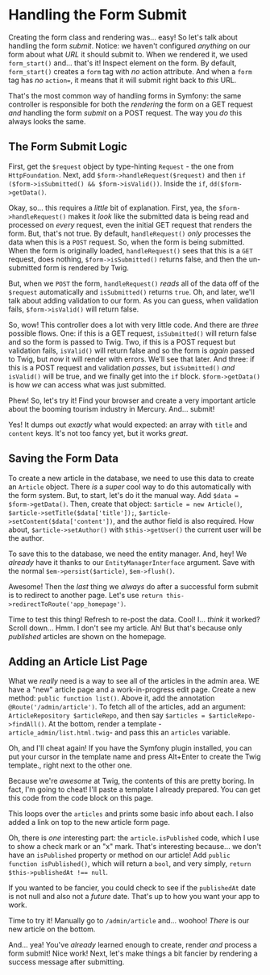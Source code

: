 # Handling the Form Submit

Creating the form class and rendering was... easy! So let's talk about handling
the form *submit*. Notice: we haven't configured *anything* on our form about what
*URL* it should submit to. When we rendered it, we used `form_start()` and... that's
it! Inspect element on the form. By default, `form_start()` creates a `form` tag
with *no* action attribute. And when a `form` tag has *no* `action=`, it means
that it will submit right back to *this* URL.

That's the most common way of handling forms in Symfony: the same controller is
responsible for both the *rendering* the form on a GET request *and* handling
the form *submit* on a POST request. The way you *do* this always looks the same.

## The Form Submit Logic

First, get the `$request` object by type-hinting `Request` - the one from
`HttpFoundation`. Next, add `$form->handleRequest($request)` and then
`if ($form->isSubmitted() && $form->isValid())`. Inside the `if`,
`dd($form->getData()`.

Okay, so... this requires a *little* bit of explanation. First, yea, the
`$form->handleRequest()` makes it *look* like the submitted data is being read
and processed on *every* request, even the initial GET request that renders
the form. But, that's not true. By default, `handleRequest()` *only* processes
the data when this is a `POST` request. So, when the form is being submitted.
When the form is originally loaded, `handleRequest()` sees that this is a `GET`
request, does nothing, `$form->isSubmitted()` returns false, and then the
un-submitted form is rendered by Twig.

But, when we `POST` the form, `handleRequest()` *reads* all of the data off of the
`$request` automatically and `isSubmitted()` returns `true`. Oh, and later, we'll
talk about adding validation to our form. As you can guess, when validation fails,
`$form->isValid()` will return false.

So, wow! This controller does a lot with very little code. And there are *three*
possible flows. One: if this is a GET request, `isSubmitted()` will return false
and so the form is passed to Twig. Two, if this is a POST request but validation
fails, `isValid()` will return false and so the form is *again* passed to Twig,
but *now* it will render with errors. We'll see that later. And three: if this
is a POST request and validation *passes*, but `isSubmitted()` *and* `isValid()`
will be true, and we finally get into the `if` block. `$form->getData()` is how
*we* can access what was just submitted.

Phew! So, let's try it! Find your browser and create a very important article about
the booming tourism industry in Mercury. And... submit!

Yes! It dumps out *exactly* what would expected: an array with `title` and `content`
keys. It's not too fancy yet, but it works *great*.

## Saving the Form Data

To create a new article in the database, we need to use this data to create an
`Article` object. There *is* a *super* cool way to do this automatically with the
form system. But, to start, let's do it the manual way. Add `$data = $form->getData()`.
Then, create that object: `$article = new Article()`,
`$article->setTitle($data['title']);`, `$article->setContent($data['content'])`, 
and the author field is also required. How about, `$article->setAuthor()` with
`$this->getUser()` the current user will be the author.

To save this to the database, we need the entity manager. And, hey! We *already*
have it thanks to our `EntityManagerInterface` argument. Save with the normal
`$em->persist($article)`, `$em->flush()`.

Awesome! Then the *last* thing we *always* do after a successful form submit is
to redirect to another page. Let's use `return this->redirectToRoute('app_homepage')`.

Time to test this thing! Refresh to re-post the data. Cool! I... *think* it worked?
Scroll down... Hmm. I don't see my article. Ah! But that's because only *published*
articles are shown on the homepage.

## Adding an Article List Page

What we *really* need is a way to see all of the articles in the admin area. WE
have a "new" article page and a work-in-progress edit page. Create a new method:
`public function list()`. Above it, add the annotation `@Route('/admin/article')`.
To fetch all of the articles, add an argument: `ArticleRepository $articleRepo`,
and then say `$articles = $articleRepo->findAll()`. At the bottom, render a
template - `article_admin/list.html.twig`- and pass this an `articles` variable.

Oh, and I'll cheat again! If you have the Symfony plugin installed, you can put
your cursor in the template name and press Alt+Enter to create the Twig template.,
right next to the other one.

Because we're *awesome* at Twig, the contents of this are pretty boring. In fact,
I'm going to cheat! I'll paste a template I already prepared. You can get this code
from the code block on this page.

This loops over the `articles` and prints some basic info about each. I also added
a link on top to the new article form page.

Oh, there is *one* interesting part: the `article.isPublished` code, which I use to
show a check mark or an "x" mark. That's interesting because... we don't have an
`isPublished` property or method on our article! Add `public function isPublished()`,
which will return a `bool`, and very simply, `return $this->publishedAt !== null`.

If you wanted to be fancier, you could check to see if the `publishedAt` date is
not null and also not a *future* date. That's up to how you want your app to work.

Time to try it! Manually go to `/admin/article` and... woohoo! *There* is our
new article on the bottom.

And... yea! You've *already* learned enough to create, render *and* process a
form submit! Nice work! Next, let's make things a bit fancier by rendering a success
message after submitting.
